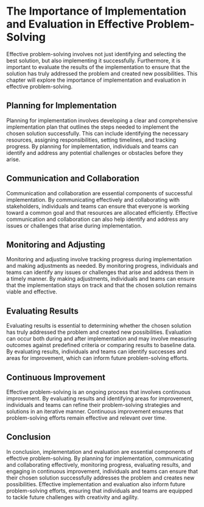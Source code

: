 The Importance of Implementation and Evaluation in Effective Problem-Solving
======================================================================================================================================

Effective problem-solving involves not just identifying and selecting the best solution, but also implementing it successfully. Furthermore, it is important to evaluate the results of the implementation to ensure that the solution has truly addressed the problem and created new possibilities. This chapter will explore the importance of implementation and evaluation in effective problem-solving.

Planning for Implementation
---------------------------

Planning for implementation involves developing a clear and comprehensive implementation plan that outlines the steps needed to implement the chosen solution successfully. This can include identifying the necessary resources, assigning responsibilities, setting timelines, and tracking progress. By planning for implementation, individuals and teams can identify and address any potential challenges or obstacles before they arise.

Communication and Collaboration
-------------------------------

Communication and collaboration are essential components of successful implementation. By communicating effectively and collaborating with stakeholders, individuals and teams can ensure that everyone is working toward a common goal and that resources are allocated efficiently. Effective communication and collaboration can also help identify and address any issues or challenges that arise during implementation.

Monitoring and Adjusting
------------------------

Monitoring and adjusting involve tracking progress during implementation and making adjustments as needed. By monitoring progress, individuals and teams can identify any issues or challenges that arise and address them in a timely manner. By making adjustments, individuals and teams can ensure that the implementation stays on track and that the chosen solution remains viable and effective.

Evaluating Results
------------------

Evaluating results is essential to determining whether the chosen solution has truly addressed the problem and created new possibilities. Evaluation can occur both during and after implementation and may involve measuring outcomes against predefined criteria or comparing results to baseline data. By evaluating results, individuals and teams can identify successes and areas for improvement, which can inform future problem-solving efforts.

Continuous Improvement
----------------------

Effective problem-solving is an ongoing process that involves continuous improvement. By evaluating results and identifying areas for improvement, individuals and teams can refine their problem-solving strategies and solutions in an iterative manner. Continuous improvement ensures that problem-solving efforts remain effective and relevant over time.

Conclusion
----------

In conclusion, implementation and evaluation are essential components of effective problem-solving. By planning for implementation, communicating and collaborating effectively, monitoring progress, evaluating results, and engaging in continuous improvement, individuals and teams can ensure that their chosen solution successfully addresses the problem and creates new possibilities. Effective implementation and evaluation also inform future problem-solving efforts, ensuring that individuals and teams are equipped to tackle future challenges with creativity and agility.
